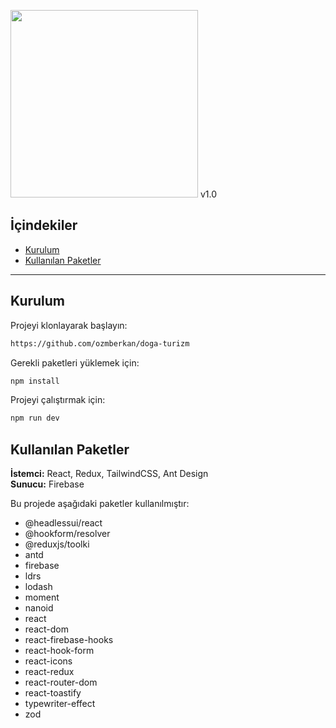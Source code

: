 <img src="https://github.com/user-attachments/assets/2447bc42-49f9-4336-9a34-bd8198f82fb0" style="width:300px"/> <span>v1.0</span> <br/>


## İçindekiler
- [Kurulum](#kurulum)
- [Kullanılan Paketler](#Kullanılan-Paketler)

<hr/>

## Kurulum
Projeyi klonlayarak başlayın:
```bash 
https://github.com/ozmberkan/doga-turizm
```
Gerekli paketleri yüklemek için:
```bash
npm install
```

Projeyi çalıştırmak için:
```bash
npm run dev
```

## Kullanılan Paketler

**İstemci:** React, Redux, TailwindCSS, Ant Design <br/>
**Sunucu:** Firebase

Bu projede aşağıdaki paketler kullanılmıştır:

- @headlessui/react
- @hookform/resolver
- @reduxjs/toolki
- antd
- firebase
- ldrs
- lodash
- moment
- nanoid
- react
- react-dom
- react-firebase-hooks
- react-hook-form
- react-icons
- react-redux
- react-router-dom
- react-toastify
- typewriter-effect
- zod


